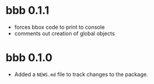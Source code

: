 # bbb 0.1.1
* forces bbox code to print to console
* comments out creation of global objects

# bbb 0.1.0

* Added a `NEWS.md` file to track changes to the package.
